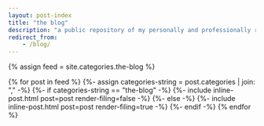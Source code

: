 ```yaml
---
layout: post-index
title: "the blog"
description: "a public repository of my personally and professionally relevant musings, updates, ideas, and more"
redirect_from:
    - /blog/
---
```


{% assign feed = site.categories.the-blog %}

{% for post in feed %}
    {%- assign categories-string = post.categories | join: "," -%}
    {%- if categories-string == "the-blog" -%}
        {%- include inline-post.html post=post render-filing=false -%}
    {%- else -%}
        {%- include inline-post.html post=post render-filing=true -%}
    {%- endif -%}
{% endfor %}

